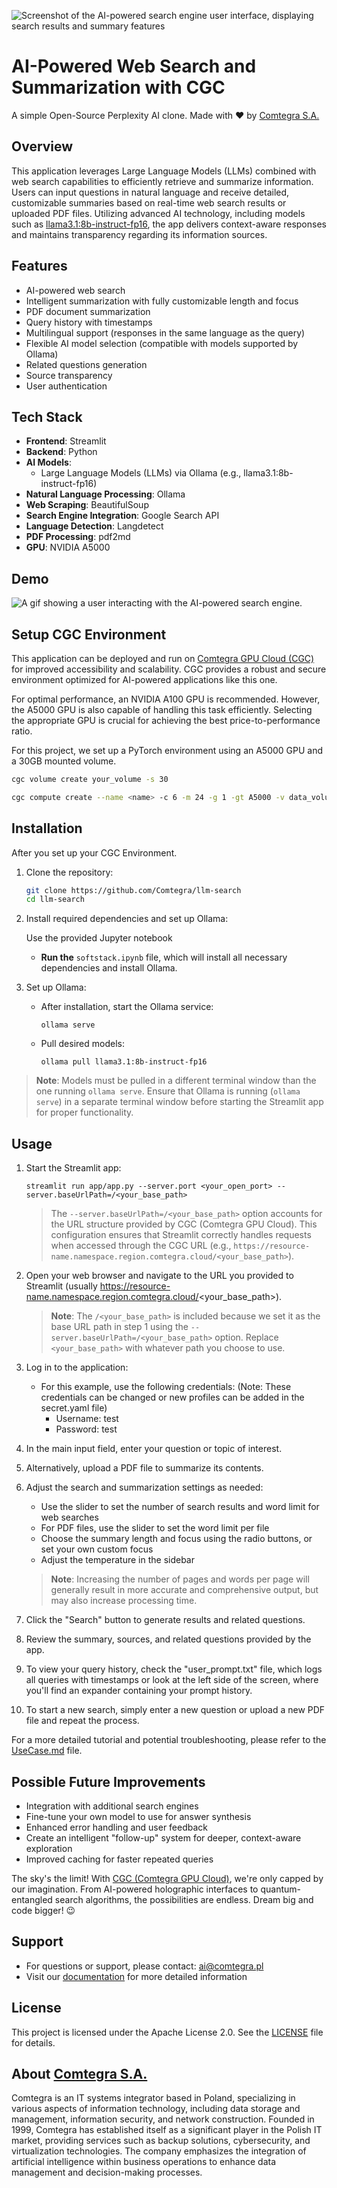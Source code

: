
![Screenshot of the AI-powered search engine user interface, displaying search results and summary features](readme-picture-search-engine.png)

# AI-Powered Web Search and Summarization with CGC

A simple Open-Source Perplexity AI clone. Made with ❤️ by [Comtegra S.A.](https://comtegra.pl/)

## Overview

This application leverages Large Language Models (LLMs) combined with web search capabilities to efficiently retrieve and summarize information. Users can input questions in natural language and receive detailed, customizable summaries based on real-time web search results or uploaded PDF files. Utilizing advanced AI technology, including models such as [llama3.1:8b-instruct-fp16](https://ollama.com/library/llama3.1:8b-instruct-fp16), the app delivers context-aware responses and maintains transparency regarding its information sources.


## Features

- AI-powered web search
- Intelligent summarization with fully customizable length and focus
- PDF document summarization
- Query history with timestamps
- Multilingual support (responses in the same language as the query)
- Flexible AI model selection (compatible with models supported by Ollama)
- Related questions generation
- Source transparency
- User authentication

## Tech Stack

- **Frontend**: Streamlit
- **Backend**: Python
- **AI Models**: 
  - Large Language Models (LLMs) via Ollama (e.g., llama3.1:8b-instruct-fp16)
- **Natural Language Processing**: Ollama
- **Web Scraping**: BeautifulSoup
- **Search Engine Integration**: Google Search API
- **Language Detection**: Langdetect
- **PDF Processing**: pdf2md
- **GPU**: NVIDIA A5000

## Demo

![A gif showing a user interacting with the AI-powered search engine.](web_search.gif)

## Setup CGC Environment

This application can be deployed and run on [Comtegra GPU Cloud (CGC)](https://cgc.comtegra.cloud/) for improved accessibility and scalability. CGC provides a robust and secure environment optimized for AI-powered applications like this one.

For optimal performance, an NVIDIA A100 GPU is recommended. However, the A5000 GPU is also capable of handling this task efficiently. Selecting the appropriate GPU is crucial for achieving the best price-to-performance ratio.

For this project, we set up a PyTorch environment using an A5000 GPU and a 30GB mounted volume.

```bash
cgc volume create your_volume -s 30

cgc compute create --name <name> -c 6 -m 24 -g 1 -gt A5000 -v data_volume nvidia-pytorch
```

## Installation

After you set up your CGC Environment.

1. Clone the repository:
   ```bash
   git clone https://github.com/Comtegra/llm-search
   cd llm-search
   ```

2. Install required dependencies and set up Ollama:

   Use the provided Jupyter notebook
   - **Run the** `softstack.ipynb` file, which will install all necessary dependencies and install Ollama.

3. Set up Ollama:
   - After installation, start the Ollama service:
     ```
     ollama serve
     ```
   - Pull desired models:
     ```
     ollama pull llama3.1:8b-instruct-fp16
     ```

>**Note**: Models must be pulled in a different terminal window than the one running `ollama serve`. Ensure that Ollama is running (`ollama serve`) in a separate terminal window before starting the Streamlit app for proper functionality. 


## Usage

1. Start the Streamlit app:
   ```
   streamlit run app/app.py --server.port <your_open_port> --server.baseUrlPath=/<your_base_path>
   ```
   > The `--server.baseUrlPath=/<your_base_path>` option accounts for the URL structure provided by CGC (Comtegra GPU Cloud). This configuration ensures that Streamlit correctly handles requests when accessed through the CGC URL (e.g., `https://resource-name.namespace.region.comtegra.cloud/<your_base_path>`).

2. Open your web browser and navigate to the URL you provided to Streamlit (usually https://resource-name.namespace.region.comtegra.cloud/<your_base_path>).

   > **Note**: The `/<your_base_path>` is included because we set it as the base URL path in step 1 using the `--server.baseUrlPath=/<your_base_path>` option. Replace `<your_base_path>` with whatever path you choose to use.

3. Log in to the application:
   - For this example, use the following credentials:
     (Note: These credentials can be changed or new profiles can be added in the secret.yaml file)
     - Username: test
     - Password: test

4. In the main input field, enter your question or topic of interest.

5. Alternatively, upload a PDF file to summarize its contents.

6. Adjust the search and summarization settings as needed:
   - Use the slider to set the number of search results and word limit for web searches
   - For PDF files, use the slider to set the word limit per file
   - Choose the summary length and focus using the radio buttons, or set your own custom focus
   - Adjust the temperature in the sidebar
   > **Note**: Increasing the number of pages and words per page will generally result in more accurate and comprehensive output, but may also increase processing time.

7. Click the "Search" button to generate results and related questions.

8. Review the summary, sources, and related questions provided by the app.

9. To view your query history, check the "user_prompt.txt" file, which logs all queries with timestamps or look at the left side of the screen, where you'll find an expander containing your prompt history.

10. To start a new search, simply enter a new question or upload a new PDF file and repeat the process.

For a more detailed tutorial and potential troubleshooting, please refer to the [UseCase.md](UseCase.md) file.

## Possible Future Improvements

- Integration with additional search engines
- Fine-tune your own model to use for answer synthesis
- Enhanced error handling and user feedback
- Create an intelligent "follow-up" system for deeper, context-aware exploration
- Improved caching for faster repeated queries

The sky's the limit! With [CGC (Comtegra GPU Cloud)](https://cgc.comtegra.cloud/), we're only capped by our imagination. From AI-powered holographic interfaces to quantum-entangled search algorithms, the possibilities are endless. Dream big and code bigger! 😉

## Support

- For questions or support, please contact: ai@comtegra.pl
- Visit our [documentation](https://docs.cgc.comtegra.cloud/) for more detailed information

## License

This project is licensed under the Apache License 2.0. See the [LICENSE](LICENSE.md) file for details.

## About [Comtegra S.A.](https://comtegra.pl/)
Comtegra is an IT systems integrator based in Poland, specializing in various aspects of information technology, including data storage and management, information security, and network construction. Founded in 1999, Comtegra has established itself as a significant player in the Polish IT market, providing services such as backup solutions, cybersecurity, and virtualization technologies. The company emphasizes the integration of artificial intelligence within business operations to enhance data management and decision-making processes.